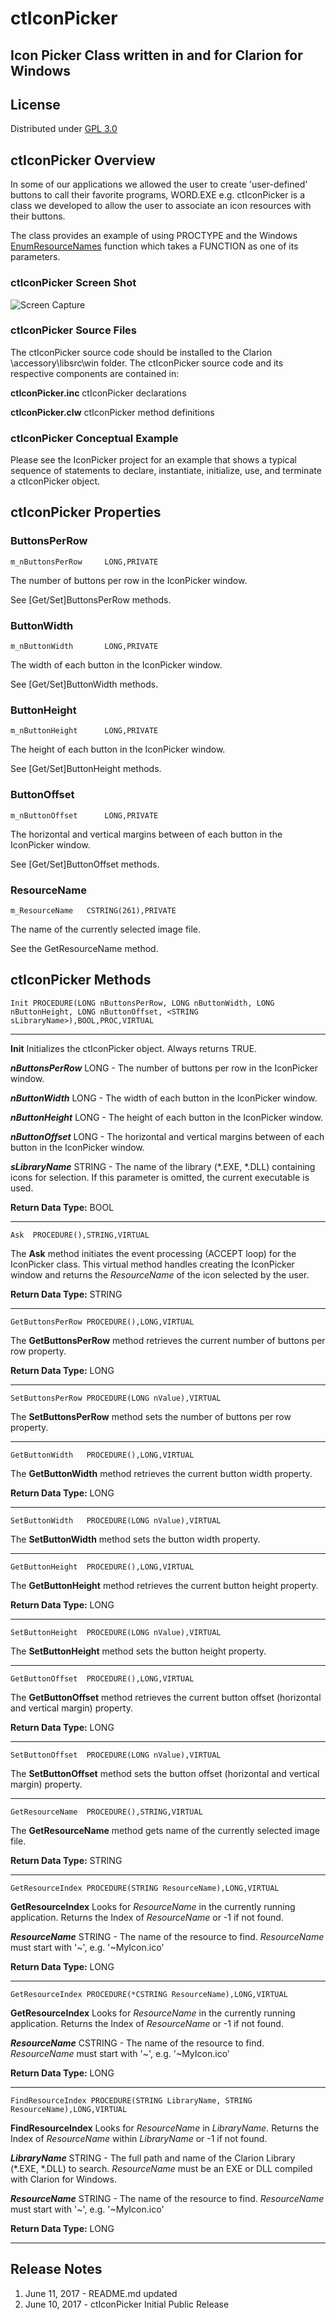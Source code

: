 # ctIconPicker
## Icon Picker Class written in and for Clarion for Windows

## License ##
Distributed under [GPL 3.0](http://www.gnu.org/licenses/gpl-3.0.txt "GPL 3.0")

## ctIconPicker Overview ##

In some of our applications we allowed the user to create 'user-defined' buttons to call their favorite programs, WORD.EXE e.g.  ctIconPicker is a class we developed to allow the user to associate an icon resources with their buttons.

The class provides an example of using PROCTYPE and the Windows [EnumResourceNames](https://msdn.microsoft.com/en-us/library/windows/desktop/ms648037(v=vs.85).aspx "EnumResourceNames function") function which takes a FUNCTION as one of its parameters.

### ctIconPicker Screen Shot ###

![Screen Capture](images/ctIconPicker.png)

### ctIconPicker Source Files ###

The ctIconPicker source code should be installed to the Clarion \accessory\libsrc\win folder. The ctIconPicker source code and its respective components are contained in:

 
 **ctIconPicker.inc** ctIconPicker declarations
 
 **ctIconPicker.clw** ctIconPicker method definitions
 
### ctIconPicker Conceptual Example ###

Please see the IconPicker project for an example that  shows a typical sequence of statements to declare, instantiate, initialize, use, and terminate a ctIconPicker object.

## ctIconPicker Properties ##

### ButtonsPerRow ###

	m_nButtonsPerRow     LONG,PRIVATE

The number of buttons per row in the IconPicker window.

See [Get/Set]ButtonsPerRow methods.

### ButtonWidth ###

	m_nButtonWidth       LONG,PRIVATE

The width of each button in the IconPicker window.

See [Get/Set]ButtonWidth methods.

### ButtonHeight ###

	m_nButtonHeight      LONG,PRIVATE

The height of each button in the IconPicker window.

See [Get/Set]ButtonHeight methods.

### ButtonOffset ###

	m_nButtonOffset      LONG,PRIVATE

The horizontal and vertical margins between of each button in the IconPicker window.

See [Get/Set]ButtonOffset methods.

### ResourceName ###

    m_ResourceName   CSTRING(261),PRIVATE

The name of the currently selected image file.

See the GetResourceName method.

## ctIconPicker Methods ##

    Init PROCEDURE(LONG nButtonsPerRow, LONG nButtonWidth, LONG nButtonHeight, LONG nButtonOffset, <STRING sLibraryName>),BOOL,PROC,VIRTUAL

----------

**Init** Initializes the ctIconPicker object. Always returns TRUE.

***nButtonsPerRow*** LONG - The number of buttons per row in the IconPicker window.

***nButtonWidth*** LONG - The width of each button in the IconPicker window.

***nButtonHeight*** LONG - The height of each button in the IconPicker window.

***nButtonOffset*** LONG - The horizontal and vertical margins between of each button in the IconPicker window.

***sLibraryName*** STRING - The name of the library (*.EXE, *.DLL) containing icons for selection.  If this parameter is omitted, the current executable is used.

**Return Data Type:** BOOL

----------

    Ask  PROCEDURE(),STRING,VIRTUAL


The **Ask** method initiates the event processing (ACCEPT loop) for the IconPicker class. This virtual method handles creating the IconPicker window and returns the *ResourceName* of the icon selected by the user.

**Return Data Type:** STRING

----------

    GetButtonsPerRow PROCEDURE(),LONG,VIRTUAL

The **GetButtonsPerRow** method retrieves the current number of buttons per row property.

**Return Data Type:** LONG

----------

    SetButtonsPerRow PROCEDURE(LONG nValue),VIRTUAL

The **SetButtonsPerRow** method sets the number of buttons per row property.

----------

    GetButtonWidth   PROCEDURE(),LONG,VIRTUAL

The **GetButtonWidth** method retrieves the current button width property.
 
**Return Data Type:** LONG

----------

    SetButtonWidth   PROCEDURE(LONG nValue),VIRTUAL

The **SetButtonWidth** method sets the button width property.

----------

    GetButtonHeight  PROCEDURE(),LONG,VIRTUAL

The **GetButtonHeight** method retrieves the current button height property.
 
**Return Data Type:** LONG

----------

    SetButtonHeight  PROCEDURE(LONG nValue),VIRTUAL

The **SetButtonHeight** method sets the button height property.

----------

    GetButtonOffset  PROCEDURE(),LONG,VIRTUAL

The **GetButtonOffset** method retrieves the current button offset (horizontal and vertical margin) property.
 
**Return Data Type:** LONG

----------

    SetButtonOffset  PROCEDURE(LONG nValue),VIRTUAL

The **SetButtonOffset** method sets the button offset (horizontal and vertical margin) property.

----------

    GetResourceName  PROCEDURE(),STRING,VIRTUAL

The **GetResourceName** method gets name of the currently selected image file.

**Return Data Type:** STRING

----------

    GetResourceIndex PROCEDURE(STRING ResourceName),LONG,VIRTUAL

**GetResourceIndex** Looks for *ResourceName* in the currently running application.  Returns the Index of *ResourceName* or -1 if not found.

***ResourceName*** STRING - The name of the resource to find. *ResourceName* must start with '~', e.g. '~MyIcon.ico'

**Return Data Type:** LONG

----------

    GetResourceIndex PROCEDURE(*CSTRING ResourceName),LONG,VIRTUAL

**GetResourceIndex** Looks for *ResourceName* in the currently running application.  Returns the Index of *ResourceName* or -1 if not found.

***ResourceName*** CSTRING - The name of the resource to find. *ResourceName* must start with '~', e.g. '~MyIcon.ico'

**Return Data Type:** LONG

----------

    FindResourceIndex PROCEDURE(STRING LibraryName, STRING ResourceName),LONG,VIRTUAL

**FindResourceIndex** Looks for *ResourceName* in *LibraryName*.  Returns the Index of *ResourceName* within *LibraryName* or -1 if not found.

***LibraryName*** STRING - The full path and name of the Clarion Library (*.EXE, *.DLL) to search. *ResourceName* must be an EXE or DLL compiled with Clarion for Windows.

***ResourceName*** STRING - The name of the resource to find. *ResourceName* must start with '~', e.g. '~MyIcon.ico'

**Return Data Type:** LONG

----------
## Release Notes ##
1. June 11, 2017 - README.md updated 
2. June 10, 2017 - ctIconPicker Initial Public Release 

